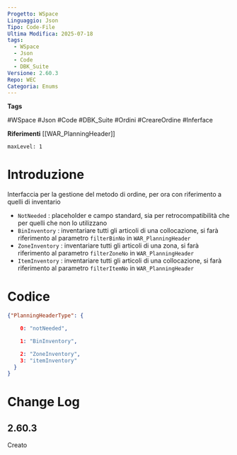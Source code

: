 ```yaml
---
Progetto: WSpace
Linguaggio: Json
Tipo: Code-File
Ultima Modifica: 2025-07-18
tags:
  - WSpace
  - Json
  - Code
  - DBK_Suite
Versione: 2.60.3
Repo: WEC
Categoria: Enums
---
```

**Tags**

#WSpace #Json #Code #DBK_Suite #Ordini #CreareOrdine #Inferface

**Riferimenti**
[[WAR_PlanningHeader]]
```table-of-contents
maxLevel: 1
```

# Introduzione

Interfaccia per la gestione del metodo di ordine, per ora con riferimento a quelli di inventario 
- `NotNeeded` : placeholder e campo standard, sia per retrocompatibilità che per quelli che non lo utilizzano 
-  `BinInventory` :  inventariare tutti gli articoli di una collocazione, si farà riferimento al parametro `filterBinNo` in `WAR_PlanningHeader`
-  `ZoneInventory` :  inventariare tutti gli articoli di una zona, si farà riferimento al parametro `filterZoneNo` in `WAR_PlanningHeader`
- `ItemInventory` :  inventariare tutti gli articoli di una collocazione, si farà riferimento al parametro `filterItemNo` in `WAR_PlanningHeader`

# Codice 
```Json cpp fold title:PlanningHeaderOrderStatus 
{"PlanningHeaderType": {

    0: "notNeeded",

    1: "BinInventory",

    2: "ZoneInventory",
    3: "itemInventory"
  }
}
```

# Change Log
## 2.60.3
Creato
